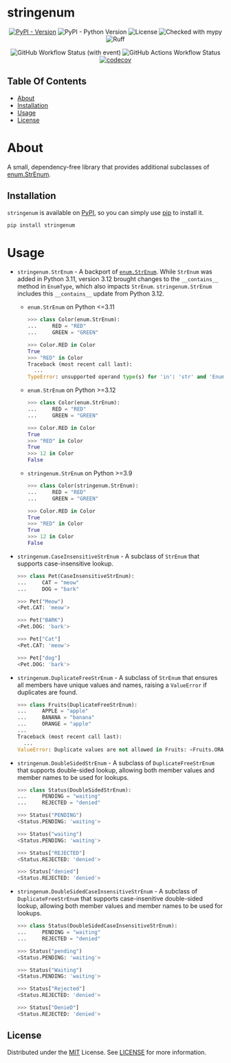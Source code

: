 # stringenum

<div align="center">

[![PyPI - Version](https://img.shields.io/pypi/v/stringenum?link=https%3A%2F%2Fpypi.org%2Fproject%2Fstringenum%2F)](https://pypi.org/project/stringenum/)
![PyPI - Python Version](https://img.shields.io/pypi/pyversions/stringenum)
![License](https://img.shields.io/github/license/Ravencentric/stringenum)
![Checked with mypy](https://www.mypy-lang.org/static/mypy_badge.svg)
![Ruff](https://img.shields.io/endpoint?url=https://raw.githubusercontent.com/astral-sh/ruff/main/assets/badge/v2.json)

![GitHub Workflow Status (with event)](https://img.shields.io/github/actions/workflow/status/Ravencentric/stringenum/release.yml)
![GitHub Actions Workflow Status](https://img.shields.io/github/actions/workflow/status/ravencentric/stringenum/tests.yml?label=tests)
[![codecov](https://codecov.io/gh/Ravencentric/stringenum/graph/badge.svg?token=812Q3UZG7O)](https://codecov.io/gh/Ravencentric/stringenum)

</div>

## Table Of Contents

* [About](#about)
* [Installation](#installation)
* [Usage](#usage)
* [License](#license)

# About

A small, dependency-free library that provides additional subclasses of [enum.StrEnum](https://docs.python.org/3/library/enum.html#enum.StrEnum).

## Installation

`stringenum` is available on [PyPI](https://pypi.org/project/stringenum/), so you can simply use [pip](https://github.com/pypa/pip) to install it.

```sh
pip install stringenum
```

# Usage

- `stringenum.StrEnum` - A backport of [`enum.StrEnum`](https://docs.python.org/3/library/enum.html#enum.StrEnum). While `StrEnum` was added in Python 3.11, version 3.12 brought changes to the `__contains__` method in `EnumType`, which also impacts `StrEnum`. `stringenum.StrEnum` includes this `__contains__` update from Python 3.12.

  - `enum.StrEnum` on Python <=3.11
    ```py
    >>> class Color(enum.StrEnum):
    ...     RED = "RED"
    ...     GREEN = "GREEN"

    >>> Color.RED in Color
    True
    >>> "RED" in Color
    Traceback (most recent call last):
      ...
    TypeError: unsupported operand type(s) for 'in': 'str' and 'EnumType'
    ```

  - `enum.StrEnum` on Python >=3.12
    ```py
    >>> class Color(enum.StrEnum):
    ...     RED = "RED"
    ...     GREEN = "GREEN"

    >>> Color.RED in Color
    True
    >>> "RED" in Color
    True
    >>> 12 in Color
    False
    ```

  - `stringenum.StrEnum` on Python >=3.9
    ```py
    >>> class Color(stringenum.StrEnum):
    ...     RED = "RED"
    ...     GREEN = "GREEN"

    >>> Color.RED in Color
    True
    >>> "RED" in Color
    True
    >>> 12 in Color
    False
    ```

- `stringenum.CaseInsensitiveStrEnum` - A subclass of `StrEnum` that supports case-insensitive lookup.

    ```py
    >>> class Pet(CaseInsensitiveStrEnum):
    ...     CAT = "meow"
    ...     DOG = "bark"

    >>> Pet("Meow")
    <Pet.CAT: 'meow'>

    >>> Pet("BARK")     
    <Pet.DOG: 'bark'>

    >>> Pet["Cat"]
    <Pet.CAT: 'meow'>

    >>> Pet["dog"] 
    <Pet.DOG: 'bark'>
    ```

- `stringenum.DuplicateFreeStrEnum` - A subclass of `StrEnum` that ensures all members have unique values and names, raising a `ValueError` if duplicates are found.

    ```py
    >>> class Fruits(DuplicateFreeStrEnum):
    ...     APPLE = "apple"
    ...     BANANA = "banana"
    ...     ORANGE = "apple"
    ...
    Traceback (most recent call last):
      ...
    ValueError: Duplicate values are not allowed in Fruits: <Fruits.ORANGE: 'apple'>
    ```

- `stringenum.DoubleSidedStrEnum` - A subclass of `DuplicateFreeStrEnum` that supports double-sided lookup, allowing both member values and member names to be used for lookups.

    ```py
    >>> class Status(DoubleSidedStrEnum):
    ...     PENDING = "waiting"
    ...     REJECTED = "denied"

    >>> Status("PENDING")
    <Status.PENDING: 'waiting'>

    >>> Status("waiting")
    <Status.PENDING: 'waiting'>

    >>> Status["REJECTED"]
    <Status.REJECTED: 'denied'>

    >>> Status["denied"]
    <Status.REJECTED: 'denied'>
    ```

- `stringenum.DoubleSidedCaseInsensitiveStrEnum` - A subclass of `DuplicateFreeStrEnum` that supports case-insenitive double-sided lookup, allowing both member values and member names to be used for lookups.

    ```py
    >>> class Status(DoubleSidedCaseInsensitiveStrEnum):
    ...     PENDING = "waiting"
    ...     REJECTED = "denied"

    >>> Status("pending")
    <Status.PENDING: 'waiting'>

    >>> Status("Waiting")
    <Status.PENDING: 'waiting'>

    >>> Status["Rejected"]
    <Status.REJECTED: 'denied'>

    >>> Status["DenieD"]
    <Status.REJECTED: 'denied'>
    ```

## License

Distributed under the [MIT](https://choosealicense.com/licenses/mit/) License. See [LICENSE](https://github.com/Ravencentric/stringenum/blob/main/LICENSE) for more information.
